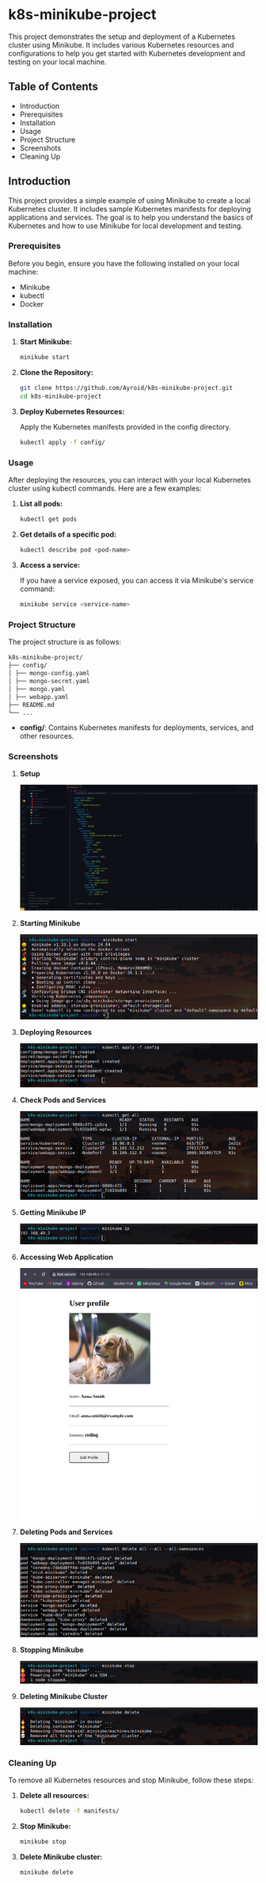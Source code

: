 # k8s-minikube-project

This project demonstrates the setup and deployment of a Kubernetes cluster using Minikube. It includes various Kubernetes resources and configurations to help you get started with Kubernetes development and testing on your local machine.

## Table of Contents

- Introduction
- Prerequisites
- Installation
- Usage
- Project Structure
- Screenshots
- Cleaning Up

## Introduction

This project provides a simple example of using Minikube to create a local Kubernetes cluster. It includes sample Kubernetes manifests for deploying applications and services. The goal is to help you understand the basics of Kubernetes and how to use Minikube for local development and testing.

### Prerequisites

Before you begin, ensure you have the following installed on your local machine:

- Minikube
- kubectl
- Docker

### Installation

1. **Start Minikube:**

   ```sh
   minikube start
   ```

2. **Clone the Repository:**

   ```sh
   git clone https://github.com/Ayroid/k8s-minikube-project.git
   cd k8s-minikube-project
   ```

3. **Deploy Kubernetes Resources:**

   Apply the Kubernetes manifests provided in the config directory.

   ```sh
   kubectl apply -f config/
   ```

### Usage

After deploying the resources, you can interact with your local Kubernetes cluster using kubectl commands. Here are a few examples:

1. **List all pods:**

   ```sh
   kubectl get pods
   ```

2. **Get details of a specific pod:**

   ```sh
   kubectl describe pod <pod-name>
   ```

3. **Access a service:**

   If you have a service exposed, you can access it via Minikube's service command:

   ```sh
   minikube service <service-name>
   ```

### Project Structure

The project structure is as follows:

```
k8s-minikube-project/
├── config/
│ ├── mongo-config.yaml
│ ├── mongo-secret.yaml
│ ├── mongo.yaml
│ ├── webapp.yaml
├── README.md
└── ...
```

- **config/**: Contains Kubernetes manifests for deployments, services, and other resources.

### Screenshots

1. **Setup**

   ![Setup](images/1.setup.png)

2. **Starting Minikube**

   ![Starting Minikube](images/2.minikubestart.png)

3. **Deploying Resources**

   ![Deploying Resources](images/3.kubectlapply.png)

4. **Check Pods and Services**

   ![Check Services](images/4.kubectlget.png)

5. **Getting Minikube IP**

   ![Getting Minikube IP](images/5.minikubeip.png)

6. **Accessing Web Application**

   ![Accessing Web Application](images/6.testing.png)

7. **Deleting Pods and Services**

   ![Deleting Pods and Services](images/7.deleteall.png)

8. **Stopping Minikube**

   ![Stopping Minikube](images/8.minikubestop.png)

9. **Deleting Minikube Cluster**

   ![Deleting Minikube Cluster](images/9.minikubedelete.png)


### Cleaning Up

To remove all Kubernetes resources and stop Minikube, follow these steps:

1. **Delete all resources:**

   ```sh
   kubectl delete -f manifests/
   ```

2. **Stop Minikube:**

   ```sh
   minikube stop
   ```

3. **Delete Minikube cluster:**

   ```sh
   minikube delete
   ```
